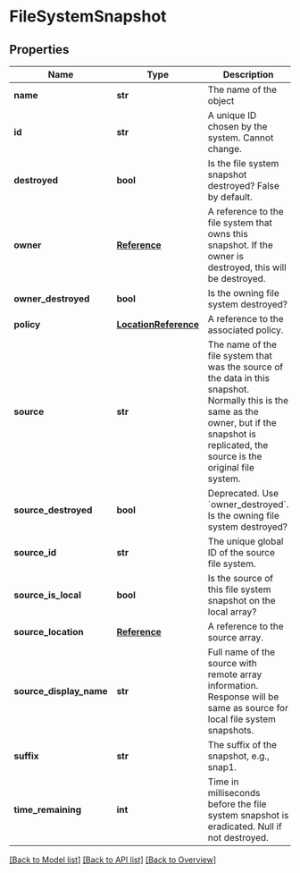 # FileSystemSnapshot

## Properties
Name | Type | Description | Notes
------------ | ------------- | ------------- | -------------
**name** | **str** | The name of the object | [optional] 
**id** | **str** | A unique ID chosen by the system. Cannot change. | [optional] 
**destroyed** | **bool** | Is the file system snapshot destroyed? False by default. | [optional] 
**owner** | [**Reference**](Reference.md) | A reference to the file system that owns this snapshot. If the owner is destroyed, this will be destroyed. | [optional] 
**owner_destroyed** | **bool** | Is the owning file system destroyed? | [optional] 
**policy** | [**LocationReference**](LocationReference.md) | A reference to the associated policy. | [optional] 
**source** | **str** | The name of the file system that was the source of the data in this snapshot. Normally this is the same as the owner, but if the snapshot is replicated, the source is the original file system. | [optional] 
**source_destroyed** | **bool** | Deprecated. Use &#x60;owner_destroyed&#x60;. Is the owning file system destroyed? | [optional] 
**source_id** | **str** | The unique global ID of the source file system. | [optional] 
**source_is_local** | **bool** | Is the source of this file system snapshot on the local array? | [optional] 
**source_location** | [**Reference**](Reference.md) | A reference to the source array. | [optional] 
**source_display_name** | **str** | Full name of the source with remote array information. Response will be same as source for local file system snapshots. | [optional] 
**suffix** | **str** | The suffix of the snapshot, e.g., snap1. | [optional] 
**time_remaining** | **int** | Time in milliseconds before the file system snapshot is eradicated. Null if not destroyed. | [optional] 

[[Back to Model list]](index.md#documentation-for-models) [[Back to API list]](index.md#endpoint-properties) [[Back to Overview]](index.md)


